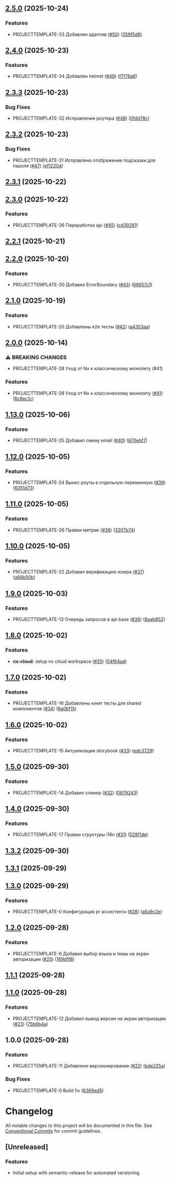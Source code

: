 ## [2.5.0](https://github.com/NewYorkStyle/project-template-front/compare/v2.4.0...v2.5.0) (2025-10-24)

### Features

* PROJECTTEMPLATE-33 Добавлен адаптив ([#50](https://github.com/NewYorkStyle/project-template-front/issues/50)) ([359f5d6](https://github.com/NewYorkStyle/project-template-front/commit/359f5d6602e664c5ab7ab86a294c84b4eff6ee7e))

## [2.4.0](https://github.com/NewYorkStyle/project-template-front/compare/v2.3.3...v2.4.0) (2025-10-23)

### Features

* PROJECTTEMPLATE-34 Добавлен helmet ([#49](https://github.com/NewYorkStyle/project-template-front/issues/49)) ([f7f76a6](https://github.com/NewYorkStyle/project-template-front/commit/f7f76a63c423efc7f8438df4d5597db0e370859b))

## [2.3.3](https://github.com/NewYorkStyle/project-template-front/compare/v2.3.2...v2.3.3) (2025-10-23)

### Bug Fixes

* PROJECTTEMPLATE-32 Исправление роутера ([#48](https://github.com/NewYorkStyle/project-template-front/issues/48)) ([0fdd78c](https://github.com/NewYorkStyle/project-template-front/commit/0fdd78cd3cb507c012a7cc0f924a73b6f3ca3fa6))

## [2.3.2](https://github.com/NewYorkStyle/project-template-front/compare/v2.3.1...v2.3.2) (2025-10-23)

### Bug Fixes

* PROJECTTEMPLATE-31 Исправлено отображение подсказки для пароля ([#47](https://github.com/NewYorkStyle/project-template-front/issues/47)) ([ef1220d](https://github.com/NewYorkStyle/project-template-front/commit/ef1220df6f39a2add308a92e8359a4e52e9b3c1c))

## [2.3.1](https://github.com/NewYorkStyle/project-template-front/compare/v2.3.0...v2.3.1) (2025-10-22)

## [2.3.0](https://github.com/NewYorkStyle/project-template-front/compare/v2.2.1...v2.3.0) (2025-10-22)

### Features

* PROJECTTEMPLATE-36 Переработка api ([#45](https://github.com/NewYorkStyle/project-template-front/issues/45)) ([cd39281](https://github.com/NewYorkStyle/project-template-front/commit/cd39281c5619fa37ede9ddf97c539f9901389ef6))

## [2.2.1](https://github.com/NewYorkStyle/project-template-front/compare/v2.2.0...v2.2.1) (2025-10-21)

## [2.2.0](https://github.com/NewYorkStyle/project-template-front/compare/v2.1.0...v2.2.0) (2025-10-20)

### Features

* PROJECTTEMPLATE-30 Добавил ErrorBoundary ([#43](https://github.com/NewYorkStyle/project-template-front/issues/43)) ([66657c1](https://github.com/NewYorkStyle/project-template-front/commit/66657c130aa0a1df45d5988e3fea43471c771f8a))

## [2.1.0](https://github.com/NewYorkStyle/project-template-front/compare/v2.0.0...v2.1.0) (2025-10-19)

### Features

* PROJECTTEMPLATE-20 Добавлены e2e тесты ([#42](https://github.com/NewYorkStyle/project-template-front/issues/42)) ([a4353aa](https://github.com/NewYorkStyle/project-template-front/commit/a4353aa2aee8a70902a7bec0211735db01c6fd46))

## [2.0.0](https://github.com/NewYorkStyle/project-template-front/compare/v1.13.0...v2.0.0) (2025-10-14)

### ⚠ BREAKING CHANGES

* PROJECTTEMPLATE-28 Уход от Nx к классическому монолиту (#41)

### Features

* PROJECTTEMPLATE-28 Уход от Nx к классическому монолиту ([#41](https://github.com/NewYorkStyle/project-template-front/issues/41)) ([6c8ec1c](https://github.com/NewYorkStyle/project-template-front/commit/6c8ec1c1da516d5a3368a4f855fa04d973308868))

## [1.13.0](https://github.com/NewYorkStyle/project-template-front/compare/v1.12.0...v1.13.0) (2025-10-06)

### Features

* PROJECTTEMPLATE-25 Добавил смену email ([#40](https://github.com/NewYorkStyle/project-template-front/issues/40)) ([870ebf7](https://github.com/NewYorkStyle/project-template-front/commit/870ebf7e9b0cffe3ac9627bcd5b1a6652f9f8e7f))

## [1.12.0](https://github.com/NewYorkStyle/project-template-front/compare/v1.11.0...v1.12.0) (2025-10-05)

### Features

* PROJECTTEMPLATE-24 Вынес роуты в отдельную переменную ([#39](https://github.com/NewYorkStyle/project-template-front/issues/39)) ([6351d73](https://github.com/NewYorkStyle/project-template-front/commit/6351d73eceec479cf664560b99500bbfffdbee0d))

## [1.11.0](https://github.com/NewYorkStyle/project-template-front/compare/v1.10.0...v1.11.0) (2025-10-05)

### Features

* PROJECTTEMPLATE-26 Правки метрик ([#38](https://github.com/NewYorkStyle/project-template-front/issues/38)) ([3207b74](https://github.com/NewYorkStyle/project-template-front/commit/3207b746c740f5cb06d68946fd5dda79abd00bb9))

## [1.10.0](https://github.com/NewYorkStyle/project-template-front/compare/v1.9.0...v1.10.0) (2025-10-05)

### Features

* PROJECTTEMPLATE-22 Добавил верификацию юзера ([#37](https://github.com/NewYorkStyle/project-template-front/issues/37)) ([a66b50b](https://github.com/NewYorkStyle/project-template-front/commit/a66b50b262a12e4ae18f9c5f0eecfd24a5237199))

## [1.9.0](https://github.com/NewYorkStyle/project-template-front/compare/v1.8.0...v1.9.0) (2025-10-03)

### Features

* PROJECTTEMPLATE-13 Очередь запросов в api base ([#36](https://github.com/NewYorkStyle/project-template-front/issues/36)) ([8aeb852](https://github.com/NewYorkStyle/project-template-front/commit/8aeb8520e3caa7b6475f0fef88b446dcb55b248c))

## [1.8.0](https://github.com/NewYorkStyle/project-template-front/compare/v1.7.0...v1.8.0) (2025-10-02)

### Features

* **nx-cloud:** setup nx cloud workspace ([#35](https://github.com/NewYorkStyle/project-template-front/issues/35)) ([04f64ad](https://github.com/NewYorkStyle/project-template-front/commit/04f64adb14d6262f0f6a077125099dcde00d98ec))

## [1.7.0](https://github.com/NewYorkStyle/project-template-front/compare/v1.6.0...v1.7.0) (2025-10-02)

### Features

* PROJECTTEMPLATE-16 Добавлены юнит тесты для shared компонентов ([#34](https://github.com/NewYorkStyle/project-template-front/issues/34)) ([6a0bf15](https://github.com/NewYorkStyle/project-template-front/commit/6a0bf15c20228dd8b815bb1c6785e54a0c3c7053))

## [1.6.0](https://github.com/NewYorkStyle/project-template-front/compare/v1.5.0...v1.6.0) (2025-10-02)

### Features

* PROJECTTEMPLATE-15 Актуализация storybook ([#33](https://github.com/NewYorkStyle/project-template-front/issues/33)) ([edc3729](https://github.com/NewYorkStyle/project-template-front/commit/edc3729a7e9d4615ac8ad31d317910f832d0ee7b))

## [1.5.0](https://github.com/NewYorkStyle/project-template-front/compare/v1.4.0...v1.5.0) (2025-09-30)

### Features

* PROJECTTEMPLATE-14 Добавил спинер ([#32](https://github.com/NewYorkStyle/project-template-front/issues/32)) ([0879243](https://github.com/NewYorkStyle/project-template-front/commit/08792436f3595c2aa5fc7b871484cc94e317c520))

## [1.4.0](https://github.com/NewYorkStyle/project-template-front/compare/v1.3.2...v1.4.0) (2025-09-30)

### Features

* PROJECTTEMPLATE-17 Правки структуры i18n ([#31](https://github.com/NewYorkStyle/project-template-front/issues/31)) ([528f1de](https://github.com/NewYorkStyle/project-template-front/commit/528f1deed42222262678f5acc32283b411f7f107))

## [1.3.2](https://github.com/NewYorkStyle/project-template-front/compare/v1.3.1...v1.3.2) (2025-09-30)

## [1.3.1](https://github.com/NewYorkStyle/project-template-front/compare/v1.3.0...v1.3.1) (2025-09-29)

## [1.3.0](https://github.com/NewYorkStyle/project-template-front/compare/v1.2.0...v1.3.0) (2025-09-29)

### Features

* PROJECTTEMPLATE-0 Конфигурация pr ассистента ([#28](https://github.com/NewYorkStyle/project-template-front/issues/28)) ([a6a9c2e](https://github.com/NewYorkStyle/project-template-front/commit/a6a9c2ed139457e77336568e8056d214a69e8eb6))

## [1.2.0](https://github.com/NewYorkStyle/project-template-front/compare/v1.1.1...v1.2.0) (2025-09-28)

### Features

* PROJECTTEMPLATE-6 Добавил выбор языка и темы на экран авторизации ([#25](https://github.com/NewYorkStyle/project-template-front/issues/25)) ([169d1f8](https://github.com/NewYorkStyle/project-template-front/commit/169d1f8704d1b48e54ee68251623e9c5e3803997))

## [1.1.1](https://github.com/NewYorkStyle/project-template-front/compare/v1.1.0...v1.1.1) (2025-09-28)

## [1.1.0](https://github.com/NewYorkStyle/project-template-front/compare/v1.0.0...v1.1.0) (2025-09-28)

### Features

* PROJECTTEMPLATE-12 Добавил вывод версии на экран авторизации ([#23](https://github.com/NewYorkStyle/project-template-front/issues/23)) ([75b6b4a](https://github.com/NewYorkStyle/project-template-front/commit/75b6b4abd64e847e299b8770cc3a953c0084d9c6))

## 1.0.0 (2025-09-28)

### Features

* PROJECTTEMPLATE-11 Добавлено версионирование ([#22](https://github.com/NewYorkStyle/project-template-front/issues/22)) ([bde225a](https://github.com/NewYorkStyle/project-template-front/commit/bde225a50b75087057e22cdcf46689b083529cb5))

### Bug Fixes

* PROJECTTEMPLATE-0 Build fix ([6369ed5](https://github.com/NewYorkStyle/project-template-front/commit/6369ed56f04bbf160f52deb53d0e0dab6558b74f))

# Changelog

All notable changes to this project will be documented in this file. See [Conventional Commits](https://conventionalcommits.org) for commit guidelines.

## [Unreleased]

### Features

* Initial setup with semantic-release for automated versioning
